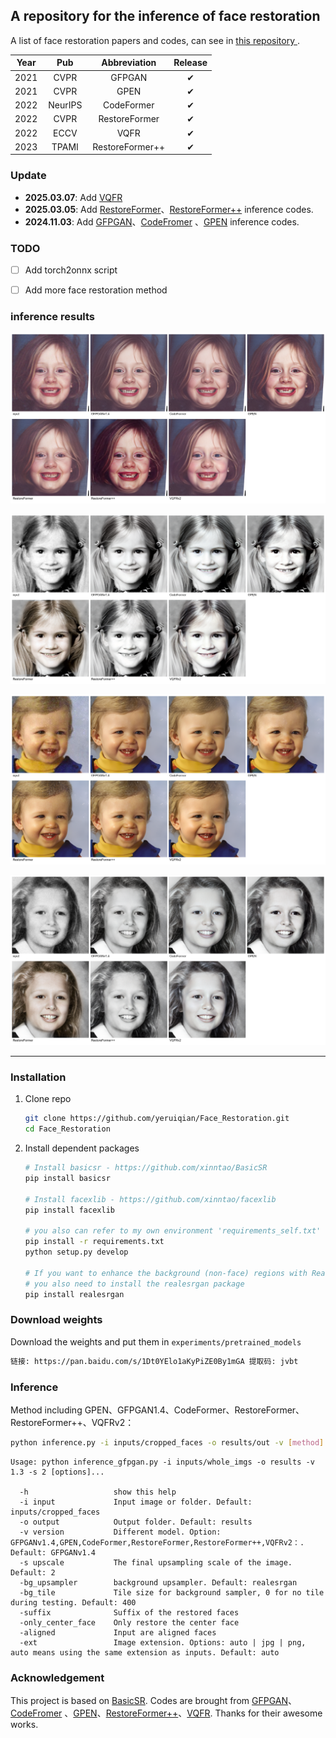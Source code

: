 

## A repository for the inference of face restoration
A list of face restoration papers and codes, can see in [this repository ](https://github.com/yeruiqian/Face_Restoration_Ref.git).


|Year<div style="width:20px">|Pub<div style="width:60px">|Abbreviation<div style="width:45px">|Release<div style="width:45px">|
|:---:|:----:|:----:|:----:|
|2021|CVPR|GFPGAN|✔|
|2021|CVPR|GPEN|✔|
|2022|NeurIPS|CodeFormer|✔|
|2022|CVPR|RestoreFormer|✔|
|2022|ECCV|VQFR|✔|
|2023|TPAMI|RestoreFormer++|✔|


### Update
- **2025.03.07**: Add [VQFR](https://github.com/TencentARC/VQFR)
- **2025.03.05**: Add [RestoreFormer](https://github.com/wzhouxiff/RestoreFormerPlusPlus.git)、[RestoreFormer++](https://github.com/wzhouxiff/RestoreFormerPlusPlus.git) inference codes.
- **2024.11.03**: Add [GFPGAN](https://github.com/TencentARC/GFPGAN.git)、[CodeFromer](https://github.com/sczhou/CodeFormer.git) 、[GPEN](https://github.com/yangxy/GPEN.git) inference codes. 
  

### TODO
- [ ] Add torch2onnx script
- [ ] Add more face restoration method


### inference results

<p align="center">
  <img src="assets\comparison_image_0.png">
</p>
<p align="center">
  <img src="assets\comparison_image_1.png">
</p>
<p align="center">
  <img src="assets\comparison_image_2.png">
</p>
<p align="center">
  <img src="assets\comparison_image_3.png">
</p>

---


### Installation


1. Clone repo

    ```bash
    git clone https://github.com/yeruiqian/Face_Restoration.git
    cd Face_Restoration
    ```

2. Install dependent packages

    ```bash
    # Install basicsr - https://github.com/xinntao/BasicSR
    pip install basicsr

    # Install facexlib - https://github.com/xinntao/facexlib
    pip install facexlib

    # you also can refer to my own environment 'requirements_self.txt'
    pip install -r requirements.txt
    python setup.py develop

    # If you want to enhance the background (non-face) regions with Real-ESRGAN,
    # you also need to install the realesrgan package
    pip install realesrgan
    ```



### Download weights
Download the weights and put them in ```experiments/pretrained_models```
```bash
链接: https://pan.baidu.com/s/1Dt0YElo1aKyPiZE0By1mGA 提取码: jvbt 
```

### Inference
Method including GPEN、GFPGAN1.4、CodeFormer、RestoreFormer、RestoreFormer++、VQFRv2：

```bash
python inference.py -i inputs/cropped_faces -o results/out -v [method] -s 1
```

```console
Usage: python inference_gfpgan.py -i inputs/whole_imgs -o results -v 1.3 -s 2 [options]...

  -h                   show this help
  -i input             Input image or folder. Default: inputs/cropped_faces
  -o output            Output folder. Default: results
  -v version           Different model. Option: GFPGANv1.4,GPEN,CodeFormer,RestoreFormer,RestoreFormer++,VQFRv2：. Default: GFPGANv1.4
  -s upscale           The final upsampling scale of the image. Default: 2
  -bg_upsampler        background upsampler. Default: realesrgan
  -bg_tile             Tile size for background sampler, 0 for no tile during testing. Default: 400
  -suffix              Suffix of the restored faces
  -only_center_face    Only restore the center face
  -aligned             Input are aligned faces
  -ext                 Image extension. Options: auto | jpg | png, auto means using the same extension as inputs. Default: auto
```

### Acknowledgement

This project is based on [BasicSR](https://github.com/XPixelGroup/BasicSR). Codes are brought from [GFPGAN](https://github.com/TencentARC/GFPGAN.git)、[CodeFromer](https://github.com/sczhou/CodeFormer.git) 、[GPEN](https://github.com/yangxy/GPEN.git)、[RestoreFormer++](https://github.com/wzhouxiff/RestoreFormerPlusPlus)、[VQFR](https://github.com/TencentARC/VQFR). Thanks for their awesome works.

